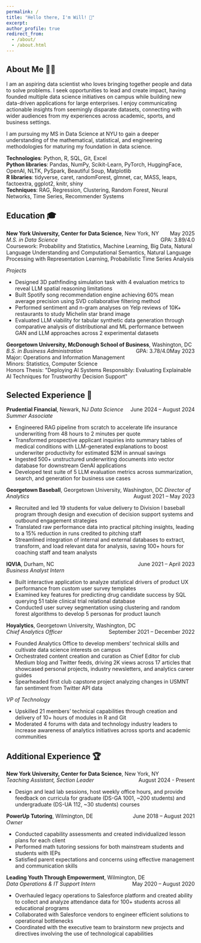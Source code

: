 ```yaml
---
permalink: /
title: "Hello there, I'm Will! 👋"
excerpt:
author_profile: true
redirect_from: 
  - /about/
  - /about.html
---
```

## About Me 👨‍💻
I am an aspiring data scientist who loves bringing together people and data to solve problems. I seek opportunities to lead and create impact, having founded multiple data science initiatives on campus while building new data-driven applications for large enterprises. I enjoy communicating actionable insights from seemingly disparate datasets, connecting with wider audiences from my experiences across academic, sports, and business settings.  

I am pursuing my MS in Data Science at NYU to gain a deeper understanding of the mathematical, statistical, and engineering methodologies for maturing my foundation in data science.  

**Technologies**: Python, R, SQL, Git, Excel  
**Python libraries**: Pandas, NumPy, Scikit-Learn, PyTorch, HuggingFace, OpenAI, NLTK, PySpark, Beautiful Soup, Matplotlib  
**R libraries**: tidyverse, caret, randomForest, glmnet, car, MASS, leaps, factoextra, ggplot2, knitr, shiny  
**Techniques**: RAG, Regression, Clustering, Random Forest, Neural Networks, Time Series, Recommender Systems  

## Education 🎓
**New York University, Center for Data Science**, New York, NY <span style="float: right;">May 2025</span>  
*M.S. in Data Science* <span style="float: right;">GPA: 3.89/4.0</span>  
Coursework:  Probability and Statistics, Machine Learning, Big Data, Natural Language Understanding and Computational Semantics, Natural Language Processing with Representation Learning, Probabilistic Time Series Analysis  

*Projects*
- Designed 3D pathfinding simulation task with 4 evaluation metrics to reveal LLM spatial reasoning limitations  
- Built Spotify song recommendation engine achieving 60% mean average precision using SVD collaborative filtering method  
- Performed sentiment and n-gram analyses on Yelp reviews of 10K+ restaurants to study Michelin star brand image  
- Evaluated LLM viability for tabular synthetic data generation through comparative analysis of distributional and ML performance between GAN and LLM approaches across 2 experimental datasets  


**Georgetown University, McDonough School of Business**, Washington, DC <span style="float: right;">May 2023</span>  
*B.S. in Business Administration* <span style="float: right;">GPA: 3.78/4.0</span>  
Major: Operations and Information Management  
Minors: Statistics, Computer Science  
Honors Thesis: "Deploying AI Systems Responsibly: Evaluating Explainable AI Techniques for Trustworthy Decision Support"  

## Selected Experience 🌟
**Prudential Financial**, Newark, NJ <span style="float: right;">June 2024 – August 2024</span>
*Data Science Summer Associate*  
- Engineered RAG pipeline from scratch to accelerate life insurance underwriting from 48 hours to 2 minutes per quote
- Transformed prospective applicant inquiries into summary tables of medical conditions with LLM-generated explanations to boost underwriter productivity for estimated $2M in annual savings
- Ingested 500+ unstructured underwriting documents into vector database for downstream GenAI applications
- Developed test suite of 5 LLM evaluation metrics across summarization, search, and generation for business use cases

**Georgetown Baseball**, Georgetown University, Washington, DC <span style="float: right;">August 2021 – May 2023</span>
*Director of Analytics*  
- Recruited and led 19 students for value delivery to Division I baseball program through design and execution of decision support systems and outbound engagement strategies
- Translated raw performance data into practical pitching insights, leading to a 15% reduction in runs credited to pitching staff
- Streamlined integration of internal and external databases to extract, transform, and load relevant data for analysis, saving 100+ hours for coaching staff and team analysts

**IQVIA**, Durham, NC <span style="float: right;">June 2021 – April 2023</span>  
*Business Analyst Intern*  
- Built interactive application to analyze statistical drivers of product UX performance from custom user survey templates
- Examined key features for predicting drug candidate success by SQL querying 51 table clinical trial relational database
- Conducted user survey segmentation using clustering and random forest algorithms to develop 5 personas for product launch

**Hoyalytics**, Georgetown University, Washington, DC <span style="float: right;">September 2021 – December 2022</span>   
*Chief Analytics Officer*  
- Founded Analytics Office to develop members’ technical skills and cultivate data science interests on campus
- Orchestrated content creation and curation as Chief Editor for club Medium blog and Twitter feeds, driving 2K views across 17 articles that showcased personal projects, industry newsletters, and analytics career guides
- Spearheaded first club capstone project analyzing changes in USMNT fan sentiment from Twitter API data

*VP of Technology*  
- Upskilled 21 members’ technical capabilities through creation and delivery of 10+ hours of modules in R and Git
- Moderated 4 forums with data and technology industry leaders to increase awareness of analytics initiatives across sports and academic communities

## Additional Experience 🏆
**New York University, Center for Data Science**, New York, NY <span style="float: right;">August 2024 - Present</span>  
*Teaching Assistant, Section Leader*  
- Design and lead lab sessions, host weekly office hours, and provide feedback on curricula for graduate (DS-GA 1001, ~200 students) and undergraduate (DS-UA 112, ~30 students) courses

**PowerUp Tutoring**, Wilmington, DE <span style="float: right;">June 2018 – August 2021</span>  
*Owner*  
- Conducted capability assessments and created individualized lesson plans for each client
- Performed math tutoring sessions for both mainstream students and students with IEPs
- Satisfied parent expectations and concerns using effective management and communication skills

**Leading Youth Through Empowerment**, Wilmington, DE <span style="float: right;">May 2020 – August 2020</span>   
*Data Operations & IT Support Intern*   
- Overhauled legacy operations to Salesforce platform and created ability to collect and analyze attendance data for 100+ students across all educational programs
- Collaborated with Salesforce vendors to engineer efficient solutions to operational bottlenecks
- Coordinated with the executive team to brainstorm new projects and directives involving the use of technological capabilities
